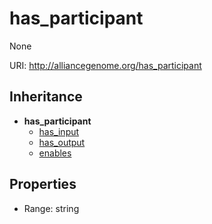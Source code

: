 # has_participant

None

URI: http://alliancegenome.org/has_participant




## Inheritance

* **has_participant**
    * [has_input](has_input.md)
    * [has_output](has_output.md)
    * [enables](enables.md)



## Properties

 * Range: string


